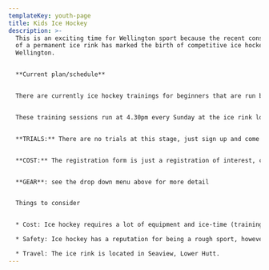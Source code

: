 ```yaml
---
templateKey: youth-page
title: Kids Ice Hockey
description: >-
  This is an exciting time for Wellington sport because the recent construction
  of a permanent ice rink has marked the birth of competitive ice hockey in
  Wellington. 


  **Current plan/schedule**


  There are currently ice hockey trainings for beginners that are run by a Coach that previously played in the New Zealand National Ice Hockey League as well as Canadian Coaches. The current trainings include skills training, followed by casual game play.


  These training sessions run at 4.30pm every Sunday at the ice rink located at 85 Port Road in Seaview.


  **TRIALS:** There are no trials at this stage, just sign up and come along for a go. Gear can be hired at the ice rink for those that want to test it out


  **COST:** The registration form is just a registration of interest, costs associated with the sport are listed below and paid directly to the venue


  **GEAR**: see the drop down menu above for more detail


  Things to consider


  * Cost: Ice hockey requires a lot of equipment and ice-time (trainings and games) will need to be paid for ($15 per session). The following page details what gear is required to play ice hockey at a competitive level, where to buy the gear, and the estimated cost (for the cheapest equipment).

  * Safety: Ice hockey has a reputation for being a rough sport, however, it is relatively safe due to all the equipment that players are required to wear. Furthermore, it is rare to have leagues in New Zealand that have ‘full contact’, or ‘checking’; only top New Zealand leagues allow full contact, so it will not be permitted in any Wellington ice hockey for the foreseeable future.

  * Travel: The ice rink is located in Seaview, Lower Hutt.
---
```

